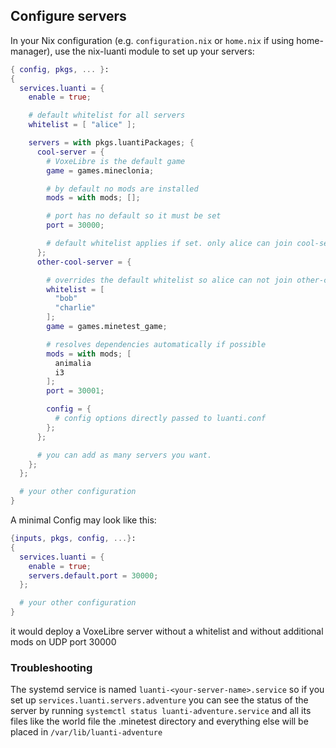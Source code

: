 ## Configure servers

In your Nix configuration (e.g. `configuration.nix` or `home.nix` if using home-manager), use the nix-luanti module to set up your servers:

```nix
{ config, pkgs, ... }:
{
  services.luanti = {
    enable = true;

    # default whitelist for all servers
    whitelist = [ "alice" ];

    servers = with pkgs.luantiPackages; {
      cool-server = {
        # VoxeLibre is the default game
        game = games.mineclonia;

        # by default no mods are installed
        mods = with mods; [];

        # port has no default so it must be set
        port = 30000;

        # default whitelist applies if set. only alice can join cool-server
      };
      other-cool-server = {

        # overrides the default whitelist so alice can not join other-cool-server
        whitelist = [
          "bob"
          "charlie"
        ];
        game = games.minetest_game;

        # resolves dependencies automatically if possible
        mods = with mods; [
          animalia
          i3
        ];
        port = 30001;

        config = {
          # config options directly passed to luanti.conf
        };
      };

      # you can add as many servers you want.
    };
  };

  # your other configuration
}
```

A minimal Config may look like this:

```nix
{inputs, pkgs, config, ...}:
{
  services.luanti = {
    enable = true;
    servers.default.port = 30000;
  };

  # your other configuration
}
```

it would deploy a VoxeLibre server without a whitelist and without additional mods on UDP port 30000

### Troubleshooting

The systemd service is named `luanti-<your-server-name>.service` so if you set up `services.luanti.servers.adventure` you can see the status of the server by running `systemctl status luanti-adventure.service` and all its files like the world file the .minetest directory and everything else will be placed in `/var/lib/luanti-adventure`
